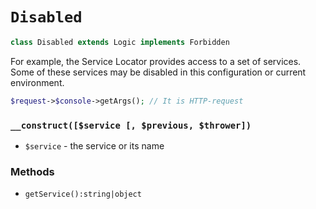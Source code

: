 # `Disabled`

```php
class Disabled extends Logic implements Forbidden
```

For example, the Service Locator provides access to a set of services.
Some of these services may be disabled in this configuration or current environment. 

```php
$request->$console->getArgs(); // It is HTTP-request
```

### `__construct([$service [, $previous, $thrower])`

 * `$service` - the service or its name

### Methods

 * `getService():string|object`
